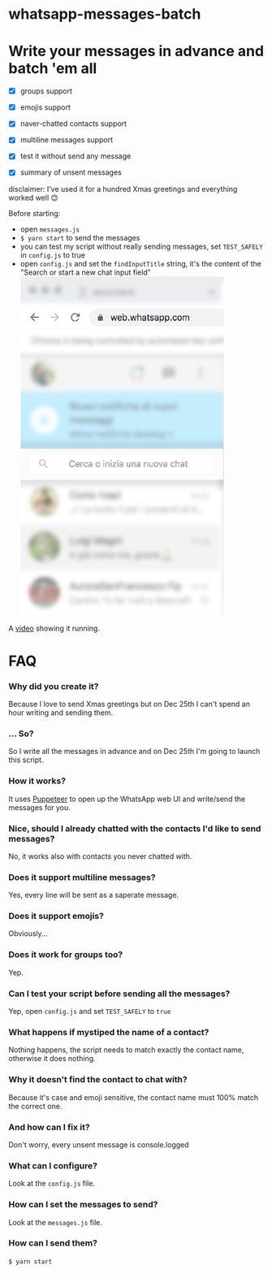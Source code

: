 # whatsapp-messages-batch

# Write your messages in advance and batch 'em all

- [x] groups support
- [x] emojis support
- [x] naver-chatted contacts support
- [x] multiline messages support
- [x] test it without send any message
- [x] summary of unsent messages


disclaimer: I've used it for a hundred Xmas greetings and everything worked well 😊

Before starting:

- open `messages.js`
- `$ yarn start` to send the messages
- you can test my script without really sending messages, set `TEST_SAFELY` in `config.js` to true
- open `config.js` and set the `findInputTitle` string, it's the content of the "Search or start a new chat input field"
  ![Alt text](input.jpg?raw=true "Input field")

A [video](https://youtu.be/9BCdhoFPfjE) showing it running.

# FAQ

### Why did you create it?

Because I love to send Xmas greetings but on Dec 25th I can't spend an hour writing and sending them.

### ... So?

So I write all the messages in advance and on Dec 25th I'm going to launch this script.

### How it works?

It uses [Puppeteer](https://github.com/GoogleChrome/puppeteer) to open up the WhatsApp web UI and write/send the messages for you.

### Nice, should I already chatted with the contacts I'd like to send messages?

No, it works also with contacts you never chatted with.

### Does it support multiline messages?

Yes, every line will be sent as a saperate message.

### Does it support emojis?

Obviously...

### Does it work for groups too?

Yep.

### Can I test your script before sending all the messages?

Yep, open `config.js` and set `TEST_SAFELY` to `true`

### What happens if mystiped the name of a contact?

Nothing happens, the script needs to match exactly the contact name, otherwise it does nothing.

### Why it doesn't find the contact to chat with?

Because it's case and emoji sensitive, the contact name must 100% match the correct one.

### And how can I fix it?

Don't worry, every unsent message is console.logged

### What can I configure?

Look at the `config.js` file.

### How can I set the messages to send?

Look at the `messages.js` file.

### How can I send them?

`$ yarn start`
